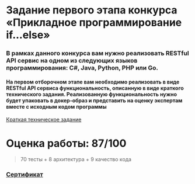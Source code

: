 # Задание первого этапа конкурса «Прикладное программирование if...else»
### В рамках данного конкурса вам нужно реализовать RESTful API сервис на одном из следующих языков программирования: C#, Java, Python, PHP или Go.
#### На первом отборочном этапе вам необходимо реализовать в виде RESTful API сервиса функциональность, описанную в виде краткого технического задания. Реализованную функциональность нужно будет упаковать в докер-образ и представить на оценку экспертам вместе с исходным кодом программы

[Краткая техническое задание](https://drive.google.com/file/d/1sM8Hd746yAs7_HBSbJmBTFfjYGhtWMR0/view?usp=sharing)

# Оценка работы: 87/100 
> 70 тесты + 8 архитектура + 9 качество кода
### [Сертификат](https://challenge.braim.org/certificates/dde0b343-8046-4af9-af59-4346d256ece6)
